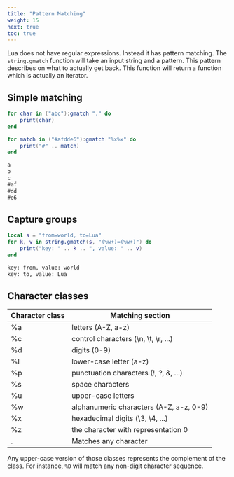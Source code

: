 ```yaml
---
title: "Pattern Matching"
weight: 15
next: true
toc: true
---
```


Lua does not have regular expressions. Instead it has pattern matching.
The `string.gmatch` function will take an input string and a pattern.
This pattern describes on what to actually get back.
This function will return a function which is actually an iterator.

## Simple matching

```lua
for char in ("abc"):gmatch "." do
    print(char)
end

for match in ("#afdde6"):gmatch "%x%x" do
    print("#" .. match)
end
```

```txt {.fs90 .output}
a
b
c
#af
#dd
#e6
```

## Capture groups

```lua
local s = "from=world, to=Lua"
for k, v in string.gmatch(s, "(%w+)=(%w+)") do
    print("key: " .. k .. ", value: " .. v)
end
```

```txt {.fs90 .output}
key: from, value: world
key: to, value: Lua
```

## Character classes

| Character class | Matching section                        |
| --------------- | --------------------------------------- |
| %a              | letters (A-Z, a-z)                      |
| %c              | control characters (\n, \t, \r, ...)    |
| %d              | digits (0-9)                            |
| %l              | lower-case letter (a-z)                 |
| %p              | punctuation characters (!, ?, &, ...)   |
| %s              | space characters                        |
| %u              | upper-case letters                      |
| %w              | alphanumeric characters (A-Z, a-z, 0-9) |
| %x              | hexadecimal digits (\3, \4, ...)        |
| %z              | the character with representation 0     |
| .               | Matches any character                   |

Any upper-case version of those classes represents the complement of the class.
For instance, `%D` will match any non-digit character sequence.
